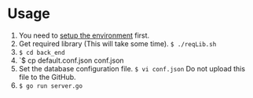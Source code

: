 # Usage 
1. You need to [setup the environment](https://hackmd.io/EwYwjAhgpgzAZgEwLQ2ANgEZICwA5sRICcUuMSUcwlGArGrg2kA=) first.
2. Get required library (This will take some time). 
    `$ ./reqLib.sh` 
3. `$ cd back_end` 
4. `$ cp default.conf.json conf.json 
5. Set the database configuration file. 
    `$ vi conf.json` 
    Do not upload this file to the GitHub. 
6. `$ go run server.go` 
